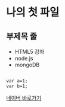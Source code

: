 나의 첫 파일
=============

부제목 줄
---------

* HTML5 강좌
* node.js
* mongoDB

```````

var a=1;
var b=1;

```````

[네이버 바로가기](http://naver.com)